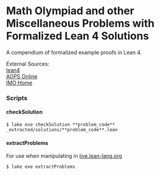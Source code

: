 # Math Olympiad and other Miscellaneous Problems with Formalized Lean 4 Solutions

A compendium of formalized example proofs in Lean 4.

External Sources:\
[lean4](https://github.com/leanprover/lean4)\
[AOPS Online](https://artofproblemsolving.com/online)\
[IMO Home](https://prase.cz/kalva/imo.html)

### Scripts

#### checkSolution
```
$ lake exe checkSolution **problem_code** _extracted/solutions/**problem_code**.lean
```
#### extractProblems
For use when manipulating in [live.lean-lang.org](live.lean-lang.org)
```
$ lake exe extractProblems
```
